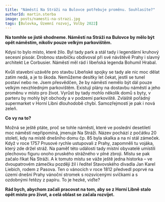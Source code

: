 ```yaml
---
title: "Náměstí Na Stráži na Bulovce potřebuje proměnu. Souhlasíte?"
authorId: martin.sterba
image: posts/namesti-na-strazi.jpg
tags: [Bulovka, Územní rozvoj, Volby 2022]
---
```


**Na tomhle se jistě shodneme. Náměstí na Stráži na Bulovce by mělo být opět náměstím, nikoliv pouze velkým parkovištěm.**

Kdysi to bylo místo, které žilo. Byl tady park a stál tady i legendární kruhový secesní pisoár. Drobnou stavbičku obdivoval při své návštěvě Prahy i slavný architekt Le Corbusier. Náměstí měl rád i libeňská legenda Bohumil Hrabal. 

Kvůli stavební uzávěře pro stavbu Libeňské spojky se tady ale nic moc dělat zatím nedá, a je to škoda. Nemůžeme desítky let čekat, jestli se tunel postaví nebo ne. Jsem přesvědčen, že by náměstí nemělo být dál pouze velkým nevzhledným parkovištěm. Existují plány na dostavbu náměstí a jeho proměnu v místo pro život. Vyrůst by tady mohlo několik domů s byty, v parteru by mohly být obchody a v podzemí parkoviště. Zvláště pořádný supermarket v Horní Libni dlouhodobě chybí. Samozřejmostí je pak i nová zeleň.

**Co vy na to?**

Možná se ještě ptáte, proč se tohle náměstí, které ve poslední desetiletí moc náměstí nepřipomíná, jmenuje Na Stráži. Název pochází z počátku 20 století, kdy na místě dnešního domu čp. 85 byla skalka a na ní stál zámeček. Když v roce 1757 Prusové rychle ustupovali z Prahy, zapomněli tu vojáka, který zde držel stráž. Na paměť této události tady místní obyvatelé umístili plechovou figuru onoho pruského strážného v plné zbroji. Místu se pak začalo říkat Na Stráži. A k tomuto místu se váže ještě jedna historka – ve dvoupatrovém zámečku později žil i ředitel Stavovského divadla Jan Karel Liebich, rodem z Pasova. Ten o vánocích v roce 1812 předvedl poprvé na území dnešní Prahy vánoční stromek s rozsvícenými svíčkami a s ozdobnými řetězy z papíru. To je hezké, viďte?

**Rád bych, abychom začali pracovat na tom, aby se z Horní Libně stalo opět místo pro život, a celá oblast se začala rozvíjet.**